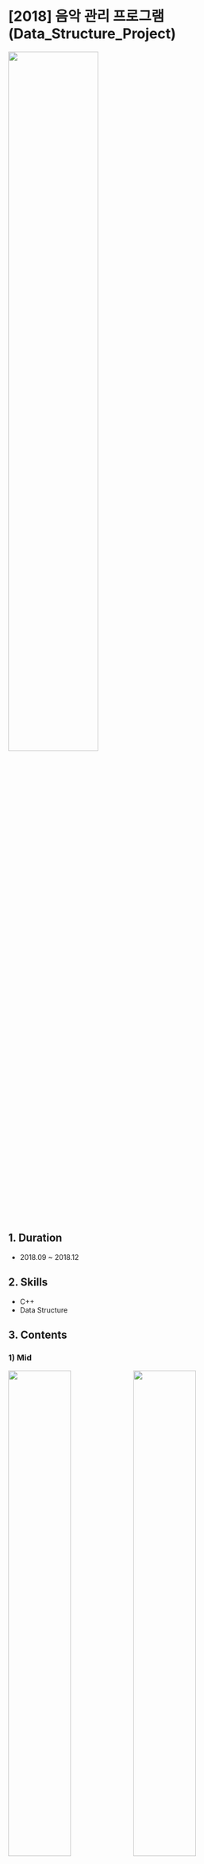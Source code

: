 # [2018] 음악 관리 프로그램(Data_Structure_Project)

<img src="https://user-images.githubusercontent.com/109687076/184593270-5aeacd91-83b5-4753-be65-d05a2f57f230.JPG" width="60%">

## 1. Duration
- 2018.09 ~ 2018.12


## 2. Skills
- C++
- Data Structure


## 3. Contents

### 1) Mid

<img src="https://user-images.githubusercontent.com/109687076/184593794-36c02b5f-78a6-442a-8629-47f7128bf42e.JPG" width="50%"><img src="https://user-images.githubusercontent.com/109687076/184593796-6a097286-aa43-4364-a865-43672175c7bf.JPG" width="50%">
<img src="https://user-images.githubusercontent.com/109687076/184593798-59bdd887-3b2f-4e71-8de1-533cfd93e143.JPG" width="50%"><img src="https://user-images.githubusercontent.com/109687076/184593799-663ae9c7-109f-4102-a07d-0825d6f66e99.JPG" width="50%">
<img src="https://user-images.githubusercontent.com/109687076/184593800-a2ad9211-06cb-4ce3-831f-844e706c4934.JPG" width="50%"><img src="https://user-images.githubusercontent.com/109687076/184593801-67302fe4-7d95-4de2-b3ab-7ddba4de2ade.JPG" width="50%">
<img src="https://user-images.githubusercontent.com/109687076/184593804-4d906bf8-bc4d-4c49-8884-d686d6205c24.JPG" width="50%"><img src="https://user-images.githubusercontent.com/109687076/184593811-4aeb23a7-4efd-45c8-882f-8d6c78146ed0.JPG" width="50%">
<img src="https://user-images.githubusercontent.com/109687076/184593813-ec01c869-4077-404d-9abd-d3705defe335.JPG" width="50%"><img src="https://user-images.githubusercontent.com/109687076/184593789-924febf8-928a-4a71-bcac-7739f2643a1a.JPG" width="50%">


### 2) Final

<img src="https://user-images.githubusercontent.com/109687076/184594172-917873ab-5add-4522-9ff3-16edbeaaef67.JPG" width="33%"><img src="https://user-images.githubusercontent.com/109687076/184594174-53f6698b-0370-49f3-90e4-b1ef227ef894.JPG" width="33%"><img src="https://user-images.githubusercontent.com/109687076/184594175-92535548-9b0f-49f3-9bc5-cff78218d01e.JPG" width="33%">
<img src="https://user-images.githubusercontent.com/109687076/184594176-fd6ae431-8346-45c9-8c7f-08ced32c1ee3.JPG" width="33%"><img src="https://user-images.githubusercontent.com/109687076/184594178-c37461e5-ddad-4e98-a142-2eddf78fcf56.JPG" width="33%"><img src="https://user-images.githubusercontent.com/109687076/184594180-edb2ee67-35e8-44f1-b2e0-ba0f5fe6c853.JPG" width="33%">
<img src="https://user-images.githubusercontent.com/109687076/184594181-f85a683a-f7c2-4d0e-baea-e33324393465.JPG" width="33%"><img src="https://user-images.githubusercontent.com/109687076/184594183-adf37e68-84e1-4016-b095-44132fe30827.JPG" width="33%"><img src="https://user-images.githubusercontent.com/109687076/184594185-9f04314e-b888-47c1-aba6-82494e6a18ca.JPG" width="33%">
<img src="https://user-images.githubusercontent.com/109687076/184594187-0f5486bb-2c14-496d-8094-2446b4681f5f.JPG" width="33%"><img src="https://user-images.githubusercontent.com/109687076/184594188-8e75aebf-aac6-4c2c-9b31-7a9dd519ef9d.JPG" width="33%"><img src="https://user-images.githubusercontent.com/109687076/184594191-81b84ca6-20c8-4780-a160-58c9f47c6ab5.JPG" width="33%">
<img src="https://user-images.githubusercontent.com/109687076/184594192-5332843e-8a52-4a00-8e34-41a1fe7e500e.JPG" width="33%"><img src="https://user-images.githubusercontent.com/109687076/184594197-80de706f-f7d0-4376-ae77-a2c6cc5f2409.JPG" width="33%"><img src="https://user-images.githubusercontent.com/109687076/184594198-757d5073-5cbb-4e72-9dbf-803fa21465e9.JPG" width="33%">
<img src ="https://user-images.githubusercontent.com/109687076/184594200-f3900084-9d95-45e8-a231-12c3218b3e10.JPG" width = "33%"><img src ="https://user-images.githubusercontent.com/109687076/184594169-77dba923-6942-4cbc-ae20-6c0d5121d395.JPG" width = "33%">

